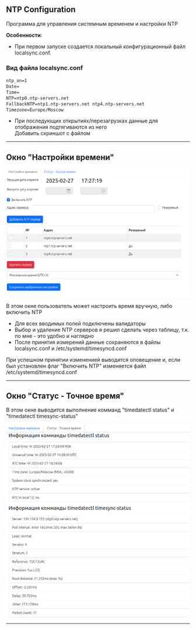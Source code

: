 NTP Configuration
---

Программа для управления системным временем и настройки NTP

**Особенности**:  
- При первом запуске создается локальный конфигурационный файл localsync.conf.
### Вид файла localsync.conf
```
ntp_on=1
Date=
Time=
NTP=ntp0.ntp-servers.net
FallbackNTP=ntp1.ntp-servers.net ntp4.ntp-servers.net
Timezone=Europe/Moscow
```

- При последующих открытиях/перезагрузках данные для отображения подтягиваются из него  
Добавить скриншот с файлом

---

Окно "Настройки времени"
---

![Главное окно](Media/Screenshots/MainScreen.png)

В этом окне пользователь может настроить время вручную, либо включить NTP
 - Для всех вводимых полей подключены валидаторы
 - Выбор и удаление NTP серверов я решил сделать через таблицу, т.к. по мне - это удобно и наглядно
 - После принятия измерений данные сохраняются в файлы localsync.conf и /etc/systemd/timesyncd.conf

При успешном принятии измененией выводится оповещение и, если был установлен флаг "Включить NTP" изменяется файл /etc/systemd/timesyncd.conf

---

Окно "Статус - Точное время"
---

В этом окне выводится выполнение комманд "timedatectl status" и "timedatectl timesync-status"

![Описание скриншота](Media/Screenshots/StatusScreen.png)

---
